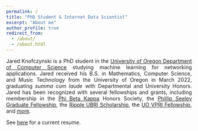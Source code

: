 ```yaml
---
permalink: /
title: "PhD Student & Internet Data Scientist"
excerpt: "About me"
author_profile: true
redirect_from: 
  - /about/
  - /about.html
---
```


<div style="text-align: justify;"> 
<p>Jared Knofczynski is a PhD student in the <a href="https://cs.uoregon.edu/" target="_blank">University of Oregon Department of Computer Science</a> studying machine learning for networking applications. 
Jared received his B.S. in Mathematics, Computer Science, and Music Technology from the University of Oregon in March 2022, graduating <i>summa cum laude</i> with Departmental and University Honors. 
Jared has been recognized with several fellowships and grants, including membership in the 
<a href="https://www.pbk.org/" target="_blank">Phi Beta Kappa</a> Honors Society, the
<a href="https://cs.uoregon.edu/activities/awards-and-honors/phillip-seeley-graduate-fellowship" target="_blank">Phillip Seeley Graduate Fellowship</a>, the 
<a href="https://ubri.ripple.com/" target="_blank">Ripple UBRI Scholarship</a>, the
<a href="https://research.uoregon.edu/apply/apply-internal-funding/vpri-fellowship" target="_blank">UO VPRI Fellowship</a>, and 
<a href="/awards" target="_blank">more</a>.</p>

<p>See <a href="/files/resume.pdf" target="_blank">here</a> for a current resume.</p>
</div>
